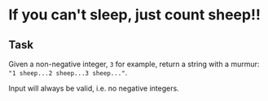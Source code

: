 # If you can't sleep, just count sheep!!

## Task
Given a non-negative integer, `3` for example, return a string with a murmur: `"1 sheep...2 sheep...3 sheep..."`. 

Input will always be valid, i.e. no negative integers.

